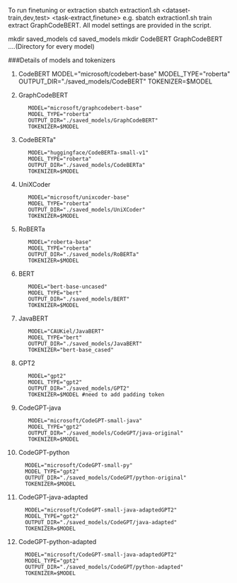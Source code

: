 
To run finetuning or extraction sbatch extraction1.sh <dataset-train,dev,test> <task-extract,finetune> <mode> e.g. sbatch extraction1.sh train extract GraphCodeBERT. All model settings are provided in the script.

mkdir saved\_models
cd saved\_models
mkdir CodeBERT GraphCodeBERT ....(Directory for every model)


###Details of models and tokenizers
1. CodeBERT
          MODEL="microsoft/codebert-base"
          MODEL_TYPE="roberta"
          OUTPUT_DIR="./saved_models/CodeBERT"
          TOKENIZER=$MODEL

2. GraphCodeBERT

          MODEL="microsoft/graphcodebert-base"
          MODEL_TYPE="roberta"
          OUTPUT_DIR="./saved_models/GraphCodeBERT"
          TOKENIZER=$MODEL

3. CodeBERTa"

          MODEL="huggingface/CodeBERTa-small-v1"
          MODEL_TYPE="roberta"
          OUTPUT_DIR="./saved_models/CodeBERTa"
          TOKENIZER=$MODEL

4. UniXCoder

          MODEL="microsoft/unixcoder-base"
          MODEL_TYPE="roberta"
          OUTPUT_DIR="./saved_models/UniXCoder"
          TOKENIZER=$MODEL

5. RoBERTa

          MODEL="roberta-base"
          MODEL_TYPE="roberta"
          OUTPUT_DIR="./saved_models/RoBERTa"
          TOKENIZER=$MODEL

6. BERT

          MODEL="bert-base-uncased"
          MODEL_TYPE="bert"
          OUTPUT_DIR="./saved_models/BERT"
          TOKENIZER=$MODEL

7. JavaBERT

          MODEL="CAUKiel/JavaBERT"
          MODEL_TYPE="bert"
          OUTPUT_DIR="./saved_models/JavaBERT"
          TOKENIZER="bert-base_cased"

8. GPT2

          MODEL="gpt2"
          MODEL_TYPE="gpt2"
          OUTPUT_DIR="./saved_models/GPT2"
          TOKENIZER=$MODEL #need to add padding token

9. CodeGPT-java

          MODEL="microsoft/CodeGPT-small-java"
          MODEL_TYPE="gpt2"
          OUTPUT_DIR="./saved_models/CodeGPT/java-original"
          TOKENIZER=$MODEL

10. CodeGPT-python

          MODEL="microsoft/CodeGPT-small-py"
          MODEL_TYPE="gpt2"
          OUTPUT_DIR="./saved_models/CodeGPT/python-original"
          TOKENIZER=$MODEL

11. CodeGPT-java-adapted

          MODEL="microsoft/CodeGPT-small-java-adaptedGPT2"
          MODEL_TYPE="gpt2"
          OUTPUT_DIR="./saved_models/CodeGPT/java-adapted"
          TOKENIZER=$MODEL

12. CodeGPT-python-adapted

          MODEL="microsoft/CodeGPT-small-java-adaptedGPT2"
          MODEL_TYPE="gpt2"
          OUTPUT_DIR="./saved_models/CodeGPT/python-adapted"
          TOKENIZER=$MODEL




